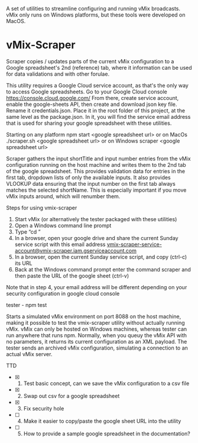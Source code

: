 A set of utilities to streamline configuring and running vMix broadcasts. vMix only runs on Windows platforms, but these tools were developed on MacOS.

# vMix-Scraper
Scraper copies / updates parts of the current vMix configuration to a Google spreadsheet's 2nd (reference) tab, where it information can be used for data validations and with other forulae.

This utility requires a Google Cloud service account, as that's the only way to access Google spreadsheets. Go to your Google Cloud console https://console.cloud.google.com/
From there, create service account, enable the google-sheets API, then create and download json key file. Rename it credentials.json. Place it in the root folder of this project, at the same level as the package.json. In it, you will find the service email address that is used for sharing your google spreadsheet with these utilities.

Starting on any platform
npm start &lt;google spreadsheet url&gt;
or on MacOs
./scraper.sh &lt;google spreadsheet url&gt;
or on Windows
scraper &lt;google spreadsheet url&gt;


Scraper gathers the input shortTitle and input number entries from the vMix configuration running on the host machine and writes them to the 2nd tab of the google spreadsheet. This provides validation data for entries in the first tab, dropdown lists of only the available inputs. It also provides VLOOKUP data ensuring that the input number on the first tab always matches the selected shortName. This is especially important if you move vMix inputs around, which will renumber them.


Steps for using vmix-scraper
1. Start vMix (or alternatively the tester packaged with these utilities)
2. Open a Windows command line prompt
3. Type “cd <your install directory>”
4. In a browser, open your google drive and share the current Sunday service script with this email address vmix-scraper-service-account@vmix-scraper.iam.gserviceaccount.com 
5. In a browser, open the current Sunday service script, and copy (ctrl-c) its URL
6. Back at the Windows command prompt enter the command scraper and then paste the URL of the google sheet (ctrl-v)

Note that in step 4, your email address will be different depending on your security configuration in google cloud console





tester - npm test 

Starts a simulated vMix environment on port 8088 on the host machine, making it possible to test the vmix-scraper utility without actually running vMix. vMix can only be hosted on Windows machines, whereas tester can run anywhere that runs npm. Normally, when you queuy the vMix API with no parameters, it returns its current configuration as an XML payload. The tester sends an archived vMix configuration, simulating a connection to an actual vMix server.


TTD
- [x] 1) Test basic concept, can we save the vMix configuration to a csv file
- [x] 2) Swap out csv for a google spreadsheet
- [x] 3) Fix security hole
- [ ] 4) Make it easier to copy/paste the google sheet URL into the utility
- [ ] 5) How to provide a sample google spreadsheet in the documentation?

